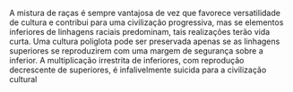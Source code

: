 ﻿A mistura de raças é sempre vantajosa de vez que favorece versatilidade de cultura e  contribui para uma civilização progressiva, mas  se elementos inferiores de linhagens raciais predominam, tais realizações terão vida curta. Uma cultura poliglota pode ser preservada apenas se as linhagens superiores se reproduzirem com uma margem de segurança sobre a inferior. A multiplicação irrestrita de inferiores, com reprodução decrescente de superiores, é infalivelmente suicida para a civilização cultural